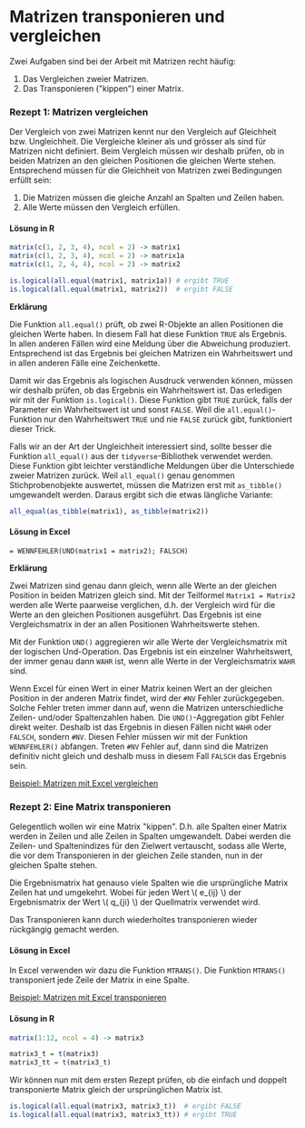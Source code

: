 # Matrizen transponieren und vergleichen


<div class="alert alert-success" markdown="1">
Zwei Aufgaben sind bei der Arbeit mit Matrizen recht häufig: 

1. Das Vergleichen zweier Matrizen.
2. Das Transponieren ("kippen")  einer Matrix.
</div>

### Rezept 1: Matrizen vergleichen

Der Vergleich von zwei Matrizen kennt nur den Vergleich auf Gleichheit bzw. Ungleichheit. Die Vergleiche kleiner als und grösser als sind für Matrizen nicht definiert. Beim Vergleich müssen wir deshalb prüfen, ob in beiden Matrizen an den gleichen Positionen die gleichen Werte stehen. Entsprechend müssen für die Gleichheit von Matrizen zwei Bedingungen erfüllt sein:

1. Die Matrizen müssen die gleiche Anzahl an Spalten und Zeilen haben. 
2. Alle Werte müssen den Vergleich erfüllen.

#### Lösung in R

```R
matrix(c(1, 2, 3, 4), ncol = 2) -> matrix1
matrix(c(1, 2, 3, 4), ncol = 2) -> matrix1a
matrix(c(1, 2, 4, 4), ncol = 2) -> matrix2

is.logical(all.equal(matrix1, matrix1a)) # ergibt TRUE
is.logical(all.equal(matrix1, matrix2))  # ergibt FALSE
```

**Erklärung**

Die Funktion `all.equal()` prüft, ob zwei R-Objekte an allen Positionen die gleichen Werte haben. In diesem Fall hat diese Funktion `TRUE` als Ergebnis. In allen anderen Fällen wird eine Meldung über die Abweichung produziert. Entsprechend ist das Ergebnis bei gleichen Matrizen ein Wahrheitswert und in allen anderen Fälle eine Zeichenkette. 

Damit wir das Ergebnis als logischen Ausdruck verwenden können, müssen wir deshalb prüfen, ob das Ergebnis ein Wahrheitswert ist. Das erledigen wir mit der Funktion `is.logical()`. Diese Funktion gibt `TRUE` zurück, falls der Parameter ein Wahrheitswert ist und sonst `FALSE`. Weil die `all.equal()`-Funktion nur den Wahrheitswert `TRUE` und nie `FALSE` zurück gibt, funktioniert dieser Trick. 

Falls wir an der Art der Ungleichheit interessiert sind, sollte besser die Funktion `all_equal()` aus der `tidyverse`-Bibliothek verwendet werden. Diese Funktion gibt leichter verständliche Meldungen über die Unterschiede zweier Matrizen zurück. Weil `all_equal()` genau genommen Stichprobenobjekte auswertet, müssen die Matrizen erst mit ``as_tibble()`` umgewandelt werden. Daraus ergibt sich die etwas längliche Variante: 

```R
all_equal(as_tibble(matrix1), as_tibble(matrix2))
```

#### Lösung in Excel

```Excel
= WENNFEHLER(UND(matrix1 = matrix2); FALSCH)
```

**Erklärung**

Zwei Matrizen sind genau dann gleich, wenn alle Werte an der gleichen Position  in beiden Matrizen gleich sind. Mit der Teilformel `Matrix1 = Matrix2` werden alle Werte paarweise verglichen, d.h. der Vergleich wird für die Werte an den gleichen Positionen ausgeführt. Das Ergebnis ist eine Vergleichsmatrix in der an allen Positionen Wahrheitswerte stehen. 

Mit der Funktion `UND()` aggregieren wir alle Werte der Vergleichsmatrix mit der logischen Und-Operation. Das Ergebnis ist ein einzelner Wahrheitswert, der immer genau dann `WAHR` ist, wenn alle Werte in der Vergleichsmatrix `WAHR` sind. 

Wenn Excel für einen Wert in einer Matrix keinen Wert an der gleichen Position in der anderen Matrix findet, wird der `#NV` Fehler zurückgegeben. Solche Fehler treten immer dann auf, wenn die Matrizen unterschiedliche Zeilen- und/oder Spaltenzahlen haben. Die `UND()`-Aggregation gibt Fehler direkt weiter. Deshalb ist das Ergebnis in diesen Fällen nicht `WAHR` oder `FALSCH`, sondern `#NV`. Diesen Fehler müssen wir mit der Funktion `WENNFEHLER()` abfangen. Treten `#NV` Fehler auf, dann sind die Matrizen definitiv nicht gleich und deshalb muss in diesem Fall `FALSCH` das Ergebnis sein. 

<a class="btn btn-lg btn-primary" href="https://moodle.zhaw.ch/mod/resource/view.php?id=336745"><i class="fa fa-lg fa-download"></i> Beispiel: Matrizen mit Excel vergleichen</a>

### Rezept 2: Eine Matrix transponieren

Gelegentlich wollen wir eine Matrix "kippen". D.h. alle Spalten einer Matrix werden in Zeilen und alle Zeilen in Spalten umgewandelt. Dabei werden die Zeilen- und Spaltenindizes für den Zielwert vertauscht, sodass alle Werte, die vor dem Transponieren in der gleichen Zeile standen, nun in der gleichen Spalte stehen.

Die Ergebnismatrix hat genauso viele Spalten wie die ursprüngliche Matrix  Zeilen hat und umgekehrt. Wobei für jeden Wert \\( e_{ij} \\) der Ergebnismatrix der Wert \\( q_{ji} \\)  der Quellmatrix verwendet wird. 

Das Transponieren kann durch wiederholtes transponieren wieder rückgängig gemacht werden. 

#### Lösung in Excel

In Excel verwenden wir dazu die Funktion `MTRANS()`. Die Funktion `MTRANS()` transponiert jede Zeile der Matrix in eine Spalte.

<a class="btn btn-lg btn-primary" href="https://moodle.zhaw.ch/mod/resource/view.php?id=336786"><i class="fa fa-lg fa-download"></i> Beispiel: Matrizen mit Excel transponieren</a>

#### Lösung in R

```R
matrix(1:12, ncol = 4) -> matrix3

matrix3_t = t(matrix3)
matrix3_tt = t(matrix3_t)
```
Wir können nun mit dem ersten Rezept prüfen, ob die einfach und doppelt transponierte Matrix gleich der ursprünglichen Matrix ist. 

```R
is.logical(all.equal(matrix3, matrix3_t))  # ergibt FALSE
is.logical(all.equal(matrix3, matrix3_tt)) # ergibt TRUE
```

$$ $$